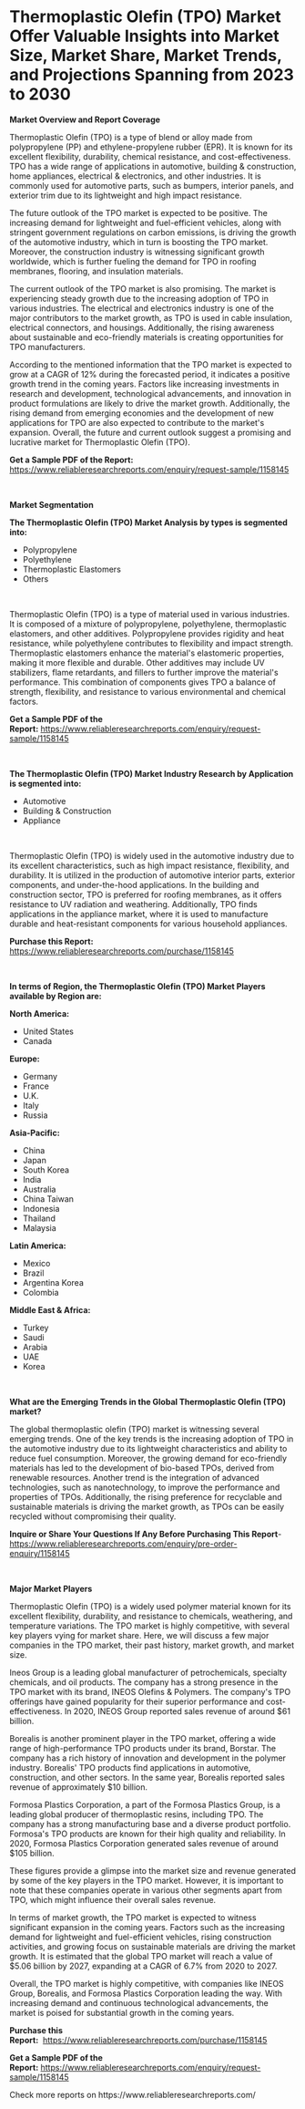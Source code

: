 <p><h1>Thermoplastic Olefin (TPO) Market Offer Valuable Insights into Market Size, Market Share, Market Trends, and Projections Spanning from 2023 to 2030</h1></p><p><strong>Market Overview and Report Coverage</strong></p>
<p><p>Thermoplastic Olefin (TPO) is a type of blend or alloy made from polypropylene (PP) and ethylene-propylene rubber (EPR). It is known for its excellent flexibility, durability, chemical resistance, and cost-effectiveness. TPO has a wide range of applications in automotive, building & construction, home appliances, electrical & electronics, and other industries. It is commonly used for automotive parts, such as bumpers, interior panels, and exterior trim due to its lightweight and high impact resistance.</p><p>The future outlook of the TPO market is expected to be positive. The increasing demand for lightweight and fuel-efficient vehicles, along with stringent government regulations on carbon emissions, is driving the growth of the automotive industry, which in turn is boosting the TPO market. Moreover, the construction industry is witnessing significant growth worldwide, which is further fueling the demand for TPO in roofing membranes, flooring, and insulation materials.</p><p>The current outlook of the TPO market is also promising. The market is experiencing steady growth due to the increasing adoption of TPO in various industries. The electrical and electronics industry is one of the major contributors to the market growth, as TPO is used in cable insulation, electrical connectors, and housings. Additionally, the rising awareness about sustainable and eco-friendly materials is creating opportunities for TPO manufacturers.</p><p>According to the mentioned information that the TPO market is expected to grow at a CAGR of 12% during the forecasted period, it indicates a positive growth trend in the coming years. Factors like increasing investments in research and development, technological advancements, and innovation in product formulations are likely to drive the market growth. Additionally, the rising demand from emerging economies and the development of new applications for TPO are also expected to contribute to the market's expansion. Overall, the future and current outlook suggest a promising and lucrative market for Thermoplastic Olefin (TPO).</p></p>
<p><strong>Get a Sample PDF of the Report:</strong> <a href="https://www.reliableresearchreports.com/enquiry/request-sample/1158145">https://www.reliableresearchreports.com/enquiry/request-sample/1158145</a></p>
<p>&nbsp;</p>
<p><strong>Market Segmentation</strong></p>
<p><strong>The Thermoplastic Olefin (TPO) Market Analysis by types is segmented into:</strong></p>
<p><ul><li>Polypropylene</li><li>Polyethylene</li><li>Thermoplastic Elastomers</li><li>Others</li></ul></p>
<p>&nbsp;</p>
<p><p>Thermoplastic Olefin (TPO) is a type of material used in various industries. It is composed of a mixture of polypropylene, polyethylene, thermoplastic elastomers, and other additives. Polypropylene provides rigidity and heat resistance, while polyethylene contributes to flexibility and impact strength. Thermoplastic elastomers enhance the material's elastomeric properties, making it more flexible and durable. Other additives may include UV stabilizers, flame retardants, and fillers to further improve the material's performance. This combination of components gives TPO a balance of strength, flexibility, and resistance to various environmental and chemical factors.</p></p>
<p><strong>Get a Sample PDF of the Report:</strong>&nbsp;<a href="https://www.reliableresearchreports.com/enquiry/request-sample/1158145">https://www.reliableresearchreports.com/enquiry/request-sample/1158145</a></p>
<p>&nbsp;</p>
<p><strong>The Thermoplastic Olefin (TPO) Market Industry Research by Application is segmented into:</strong></p>
<p><ul><li>Automotive</li><li>Building & Construction</li><li>Appliance</li></ul></p>
<p>&nbsp;</p>
<p><p>Thermoplastic Olefin (TPO) is widely used in the automotive industry due to its excellent characteristics, such as high impact resistance, flexibility, and durability. It is utilized in the production of automotive interior parts, exterior components, and under-the-hood applications. In the building and construction sector, TPO is preferred for roofing membranes, as it offers resistance to UV radiation and weathering. Additionally, TPO finds applications in the appliance market, where it is used to manufacture durable and heat-resistant components for various household appliances.</p></p>
<p><strong>Purchase this Report:</strong>&nbsp; <a href="https://www.reliableresearchreports.com/purchase/1158145">https://www.reliableresearchreports.com/purchase/1158145</a></p>
<p>&nbsp;</p>
<p><strong>In terms of Region, the Thermoplastic Olefin (TPO) Market Players available by Region are:</strong></p>
<p>
    <p> <strong> North America: </strong>
        <ul>
            <li>United States</li>
            <li>Canada</li>
        </ul>
        </p> 
    <p> <strong> Europe: </strong>
        <ul>
            <li>Germany</li>
            <li>France</li>
            <li>U.K.</li>
            <li>Italy</li>
            <li>Russia</li>
        </ul>
        </p> 
    <p> <strong> Asia-Pacific: </strong>
        <ul>
            <li>China</li>
            <li>Japan</li>
            <li>South Korea</li>
            <li>India</li>
            <li>Australia</li>
            <li>China Taiwan</li>
            <li>Indonesia</li>
            <li>Thailand</li>
            <li>Malaysia</li>
        </ul>
        </p> 
    <p> <strong> Latin America: </strong>
        <ul>
            <li>Mexico</li>
            <li>Brazil</li>
            <li>Argentina Korea</li>
            <li>Colombia</li>
        </ul>
        </p> 
    <p> <strong> Middle East & Africa: </strong>
        <ul>
            <li>Turkey</li>
            <li>Saudi</li>
            <li>Arabia</li>
            <li>UAE</li>
            <li>Korea</li>
        </ul>
    </p>
    </p>
<p>&nbsp;</p>
<p><strong>What are the Emerging Trends in the Global Thermoplastic Olefin (TPO) market?</strong></p>
<p><p>The global thermoplastic olefin (TPO) market is witnessing several emerging trends. One of the key trends is the increasing adoption of TPO in the automotive industry due to its lightweight characteristics and ability to reduce fuel consumption. Moreover, the growing demand for eco-friendly materials has led to the development of bio-based TPOs, derived from renewable resources. Another trend is the integration of advanced technologies, such as nanotechnology, to improve the performance and properties of TPOs. Additionally, the rising preference for recyclable and sustainable materials is driving the market growth, as TPOs can be easily recycled without compromising their quality.</p></p>
<p><strong>Inquire or Share Your Questions If Any Before Purchasing This Report</strong>- <a href="https://www.reliableresearchreports.com/enquiry/pre-order-enquiry/1158145">https://www.reliableresearchreports.com/enquiry/pre-order-enquiry/1158145</a></p>
<p>&nbsp;</p>
<p><strong>Major Market Players</strong></p>
<p><p>Thermoplastic Olefin (TPO) is a widely used polymer material known for its excellent flexibility, durability, and resistance to chemicals, weathering, and temperature variations. The TPO market is highly competitive, with several key players vying for market share. Here, we will discuss a few major companies in the TPO market, their past history, market growth, and market size.</p><p>Ineos Group is a leading global manufacturer of petrochemicals, specialty chemicals, and oil products. The company has a strong presence in the TPO market with its brand, INEOS Olefins & Polymers. The company's TPO offerings have gained popularity for their superior performance and cost-effectiveness. In 2020, INEOS Group reported sales revenue of around $61 billion.</p><p>Borealis is another prominent player in the TPO market, offering a wide range of high-performance TPO products under its brand, Borstar. The company has a rich history of innovation and development in the polymer industry. Borealis' TPO products find applications in automotive, construction, and other sectors. In the same year, Borealis reported sales revenue of approximately $10 billion.</p><p>Formosa Plastics Corporation, a part of the Formosa Plastics Group, is a leading global producer of thermoplastic resins, including TPO. The company has a strong manufacturing base and a diverse product portfolio. Formosa's TPO products are known for their high quality and reliability. In 2020, Formosa Plastics Corporation generated sales revenue of around $105 billion.</p><p>These figures provide a glimpse into the market size and revenue generated by some of the key players in the TPO market. However, it is important to note that these companies operate in various other segments apart from TPO, which might influence their overall sales revenue.</p><p>In terms of market growth, the TPO market is expected to witness significant expansion in the coming years. Factors such as the increasing demand for lightweight and fuel-efficient vehicles, rising construction activities, and growing focus on sustainable materials are driving the market growth. It is estimated that the global TPO market will reach a value of $5.06 billion by 2027, expanding at a CAGR of 6.7% from 2020 to 2027.</p><p>Overall, the TPO market is highly competitive, with companies like INEOS Group, Borealis, and Formosa Plastics Corporation leading the way. With increasing demand and continuous technological advancements, the market is poised for substantial growth in the coming years.</p></p>
<p><strong>Purchase this Report:</strong>&nbsp;&nbsp;<a href="https://www.reliableresearchreports.com/purchase/1158145">https://www.reliableresearchreports.com/purchase/1158145</a></p>
<p></p>
<p><strong>Get a Sample PDF of the Report:</strong>&nbsp;<a href="https://www.reliableresearchreports.com/enquiry/request-sample/1158145">https://www.reliableresearchreports.com/enquiry/request-sample/1158145</a></p>
<p>Check more reports on https://www.reliableresearchreports.com/</p>